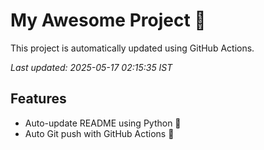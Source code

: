 # My Awesome Project 🚀

This project is automatically updated using GitHub Actions.

_Last updated: 2025-05-17 02:15:35 IST_

## Features
- Auto-update README using Python 🐍
- Auto Git push with GitHub Actions 🤖
